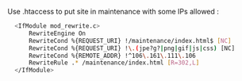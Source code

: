 Use .htaccess to put site in maintenance with some IPs allowed : 
```bash
  <IfModule mod_rewrite.c>
      RewriteEngine On
      RewriteCond %{REQUEST_URI} !/maintenance/index.html$ [NC]
      RewriteCond %{REQUEST_URI} !\.(jpe?g?|png|gif|js|css) [NC]
      RewriteCond %{REMOTE_ADDR} !^106\.161\.111\.106
      RewriteRule .* /maintenance/index.html [R=302,L]
  </IfModule>
```